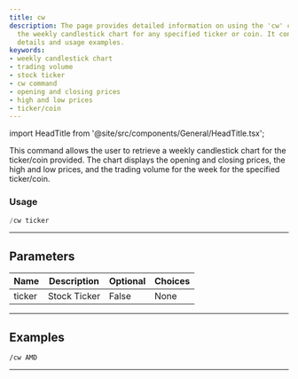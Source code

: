 ```yaml
---
title: cw
description: The page provides detailed information on using the 'cw' command to retrieve
  the weekly candlestick chart for any specified ticker or coin. It contains parameters'
  details and usage examples.
keywords:
- weekly candlestick chart
- trading volume
- stock ticker
- cw command
- opening and closing prices
- high and low prices
- ticker/coin
---
```


import HeadTitle from '@site/src/components/General/HeadTitle.tsx';

<HeadTitle title="charts: cw - Telegram Reference | OpenBB Bot Docs" />

This command allows the user to retrieve a weekly candlestick chart for the ticker/coin provided. The chart displays the opening and closing prices, the high and low prices, and the trading volume for the week for the specified ticker/coin.

### Usage

```python wordwrap
/cw ticker
```

---

## Parameters

| Name | Description | Optional | Choices |
| ---- | ----------- | -------- | ------- |
| ticker | Stock Ticker | False | None |


---

## Examples

```
/cw AMD
```

---
